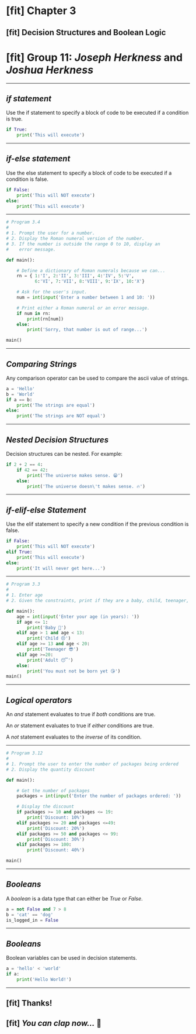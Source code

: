 # [fit] Chapter 3

## [fit] Decision Structures and Boolean Logic
# [fit] Group 11: *Joseph Herkness* and *Joshua Herkness*

---

## *if statement*

Use the if statement to specify a block of code to be executed if a condition is true.

```py
if True:
    print('This will execute')
```

---

## *if-else statement*

Use the else statement to specify a block of code to be executed if a condition is false.


```py
if False:
    print('This will NOT execute')
else:
    print('This will execute')
```

---

```py
# Program 3.4
# 
# 1. Prompt the user for a number.
# 2. Display the Roman numeral version of the number.
# 3. If the number is outside the range 0 to 10, display an 
#    error message.

def main():

    # Define a dictionary of Roman numerals because we can...
    rn = { 1:'I', 2:'II', 3:'III', 4:'IV', 5:'V', 
           6:'VI', 7:'VII', 8:'VIII', 9:'IX', 10:'X'}

    # Ask for the user's input.
    num = int(input('Enter a number between 1 and 10: '))

    # Print either a Roman numeral or an error message.
    if num in rn:
        print(rn[num])
    else:
        print('Sorry, that number is out of range...')

main()
```
---
## *Comparing Strings*

Any comparison operator can be used to compare the ascii value of strings.

```py
a = 'Hello'
b = 'World'
if a == b:
    print('The strings are equal')
else:
    print('The strings are NOT equal')
```

---

## *Nested Decision Structures*

Decision structures can be nested. For example:

```py
if 2 + 2 == 4:
    if 42 == 42:
        print('The universe makes sense. 😁')
    else:
        print('The universe doesn\'t makes sense. 🔥')
```

---

## *if-elif-else Statement*

Use the elif statement to specify a new condition if the previous condition is false.

```py
if False:
    print('This will NOT execute')
elif True:
    print('This will execute')
else:
    print('It will never get here...')
```

---

```py
# Program 3.3
#
# 1. Enter age
# 2. Given the constraints, print if they are a baby, child, teenager, or adult.

def main():
    age = int(input('Enter your age (in years): '))
    if age <= 1:
        print('Baby 👶')
    elif age > 1 and age < 13:
        print('Child 😣')
    elif age >= 13 and age < 20:
        print('Teenager 😎')
    elif age >=20:
        print('Adult 😴')
    else:
        print('You must not be born yet 😘')
main()
```

---

## *Logical operators*

An *and* statement evaluates to true if *both* conditions are true.

An *or* statement evaluates to true if *either* conditions are true.

A *not* statement evaluates to the *inverse* of its condition.

---

```py
# Program 3.12
# 
# 1. Prompt the user to enter the number of packages being ordered
# 2. Display the quantity discount

def main():

    # Get the number of packages
    packages = int(input('Enter the number of packages ordered: '))

    # Display the discount
    if packages >= 10 and packages <= 19:
        print('Discount: 10%')
    elif packages >= 20 and packages <=49:
        print('Discount: 20%')
    elif packages >= 50 and packages <= 99:
        print('Discount: 30%')
    elif packages >= 100:
        print('Discount: 40%')

main()
```

---
## *Booleans*

A *boolean* is a data type that can either be *True* or *False*.

```py
a = not False and 7 > 8
b = 'cat' == 'dog'
is_logged_in = False
```

---

## *Booleans*

Boolean variables can be used in decision statements.

```py
a = 'hello' < 'world'
if a:
    print('Hello World!')
```

---

## [fit] Thanks!

## [fit] *You can clap now...* :clap:


